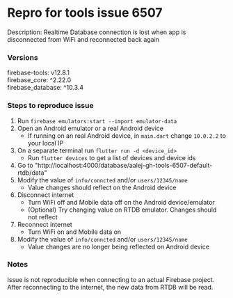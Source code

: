 # Repro for tools issue 6507

Description: Realtime Database connection is lost when app is disconnected from WiFi and reconnected back again

### Versions

firebase-tools: v12.8.1<br>
firebase_core: ^2.22.0<br>
firebase_database: ^10.3.4<br>

### Steps to reproduce issue

1. Run `firebase emulators:start --import emulator-data`
1. Open an Android emulator or a real Android device
   - If running on an real Android device, in `main.dart` change `10.0.2.2` to your local IP
1. On a separate terminal run `flutter run -d <device_id>`
   - Run `flutter devices` to get a list of devices and device ids
1. Go to "http://localhost:4000/database/aalej-gh-tools-6507-default-rtdb/data"
1. Modify the value of `info/conncted` and/or `users/12345/name`
   - Value changes should reflect on the Android device
1. Disconnect internet
   - Turn WiFi off and Mobile data off on the Android device/emulator
   - (Optional) Try changing value on RTDB emulator. Changes should not reflect
1. Reconnect internet
   - Turn WiFi on and Mobile data on
1. Modify the value of `info/conncted` and/or `users/12345/name`
   - Value changes are no longer being reflected on Android device

### Notes

Issue is not reproducible when connecting to an actual Firebase project.
After reconnecting to the internet, the new data from RTDB will be read.
